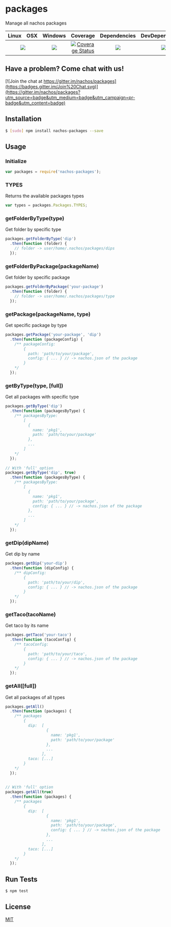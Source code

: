 # packages

Manage all nachos packages

<table>
  <thead>
    <tr>
      <th>Linux</th>
      <th>OSX</th>
      <th>Windows</th>
      <th>Coverage</th>
      <th>Dependencies</th>
      <th>DevDependencies</th>
    </tr>
  </thead>
  <tbody>
    <tr>
      <td colspan="2" align="center">
        <a href="https://travis-ci.org/nachos/packages"><img src="https://img.shields.io/travis/nachos/packages.svg?style=flat-square"></a>
      </td>
      <td align="center">
        <a href="https://ci.appveyor.com/project/nachos/packages"><img src="https://img.shields.io/appveyor/ci/nachos/packages.svg?style=flat-square"></a>
      </td>
      <td align="center">
<a href='https://coveralls.io/r/nachos/packages'><img src='https://img.shields.io/coveralls/nachos/packages.svg?style=flat-square' alt='Coverage Status' /></a>
      </td>
      <td align="center">
        <a href="https://david-dm.org/nachos/packages"><img src="https://img.shields.io/david/nachos/packages.svg?style=flat-square"></a>
      </td>
      <td align="center">
        <a href="https://david-dm.org/nachos/packages#info=devDependencies"><img src="https://img.shields.io/david/dev/nachos/packages.svg?style=flat-square"/></a>
      </td>
    </tr>
  </tbody>
</table>

## Have a problem? Come chat with us!
[![Join the chat at https://gitter.im/nachos/packages](https://badges.gitter.im/Join%20Chat.svg)](https://gitter.im/nachos/packages?utm_source=badge&utm_medium=badge&utm_campaign=pr-badge&utm_content=badge)

## Installation
``` bash
$ [sudo] npm install nachos-packages --save
```

## Usage
### Initialize
``` js
var packages = require('nachos-packages');
```

### TYPES
Returns the available packages types
``` js
var types = packages.Packages.TYPES;
```

### getFolderByType(type)
Get folder by specific type
``` js
packages.getFolderByType('dip')
  .then(function (folder) {
    // folder -> user/home/.nachos/packages/dips
  });
```

### getFolderByPackage(packageName)
Get folder by specific package
``` js
packages.getFolderByPackage('your-package')
  .then(function (folder) {
    // folder -> user/home/.nachos/packages/type
  });
```

### getPackage(packageName, type)
Get specific package by type
``` js
packages.getPackage('your-package', 'dip')
  .then(function (packageConfig) {
    /** packageConfig: 
        {
          path: 'path/to/your/package',
          config: { ... } // -> nachos.json of the package
        }
    */
  });
```

### getByType(type, [full])
Get all packages with specific type
``` js
packages.getByType('dip')
  .then(function (packagesByType) {
    /** packagesByType:
        [
          {
            name: 'pkg1',
            path: 'path/to/your/package'
          },
          ...
        ]
    */
  });
  
// With 'full' option
packages.getByType('dip', true)
  .then(function (packagesByType) {
    /** packagesByType:
        [
          {
            name: 'pkg1',
            path: 'path/to/your/package',
            config: { ... } // -> nachos.json of the package
          },
          ...
        ]
    */
  });
```

### getDip(dipName)
Get dip by name
``` js
packages.getDip('your-dip')
  .then(function (dipConfig) {
    /** dipConfig: 
        {
          path: 'path/to/your/dip',
          config: { ... } // -> nachos.json of the package
        }
    */
  });
```

### getTaco(tacoName)
Get taco by its name
``` js
packages.getTaco('your-taco')
  .then(function (tacoConfig) {
    /** tacoConfig: 
        {
          path: 'path/to/your/taco',
          config: { ... } // -> nachos.json of the package
        }
    */
  });
```

### getAll([full])
Get all packages of all types
``` js
packages.getAll()
  .then(function (packages) {
    /** packages
        {
          dip:  [
                  {
                    name: 'pkg1',
                    path: 'path/to/your/package'
                  },
                  ...
                ],
          taco: [...]
        }
    */
  });
  
  
// With 'full' option
packages.getAll(true)
  .then(function (packages) {
    /** packages
        {
          dip:  [
                  {
                    name: 'pkg1',
                    path: 'path/to/your/package',
                    config: { ... } // -> nachos.json of the package
                  },
                  ...
                ],
          taco: [...]
        }
    */
  });
```


## Run Tests
``` bash
$ npm test
```

## License

[MIT](LICENSE)

